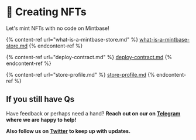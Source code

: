# 🚀 Creating NFTs

Let's mint NFTs with no code on Mintbase!

{% content-ref url="what-is-a-mintbase-store.md" %}
[what-is-a-mintbase-store.md](what-is-a-mintbase-store.md)
{% endcontent-ref %}

{% content-ref url="deploy-contract.md" %}
[deploy-contract.md](deploy-contract.md)
{% endcontent-ref %}

{% content-ref url="store-profile.md" %}
[store-profile.md](store-profile.md)
{% endcontent-ref %}



## If you still have Qs

Have feedback or perhaps need a hand? **Reach out on our on** [**Telegram**](https://t.me/Mintbase) **where we are happy to help!**

**Also follow us on** [**Twitter**](https://twitter.com/mintbase) **to keep up with updates.**
